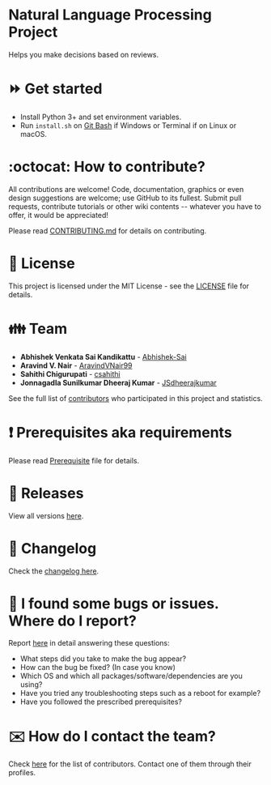 # Natural Language Processing Project

Helps you make decisions based on reviews.

# :fast_forward: Get started

-   Install Python 3+ and set environment variables.
-   Run `install.sh` on [Git Bash](https://git-scm.com/download/win) if Windows or Terminal if on Linux or macOS.

# :octocat: How to contribute?

All contributions are welcome! Code, documentation, graphics or even design suggestions are welcome; use GitHub to its fullest. Submit pull requests, contribute tutorials or other wiki contents -- whatever you have to offer, it would be appreciated!

Please read [CONTRIBUTING.md](CONTRIBUTING.md) for details on contributing.

# :scroll: License

This project is licensed under the MIT License - see the [LICENSE](LICENSE) file for details.

# :family: Team

-   **Abhishek Venkata Sai Kandikattu** - [Abhishek-Sai](https://github.com/Abhishek-Sai)
-   **Aravind V. Nair** - [AravindVNair99](https://github.com/AravindVNair99)
-   **Sahithi Chigurupati** - [csahithi](https://github.com/csahithi)
-   **Jonnagadla Sunilkumar Dheeraj Kumar** - [JSdheerajkumar](https://github.com/JSdheerajkumar)

See the full list of [contributors](https://github.com/aravindvnair99/Natural-Language-Processing-Project/graphs/contributors) who participated in this project and statistics.

# :heavy_exclamation_mark: Prerequisites aka requirements

Please read [Prerequisite](Prerequisite.md) file for details.

# :bookmark: Releases

View all versions [here](https://github.com/aravindvnair99/Natural-Language-Processing-Project/releases).

# :scroll: Changelog

Check the [changelog here](https://github.com/aravindvnair99/Natural-Language-Processing-Project/commits/master).

# :memo: I found some bugs or issues. Where do I report?

Report [here](https://github.com/aravindvnair99/Natural-Language-Processing-Project/issues/new/choose) in detail answering these questions:

-   What steps did you take to make the bug appear?
-   How can the bug be fixed? (In case you know)
-   Which OS and which all packages/software/dependencies are you using?
-   Have you tried any troubleshooting steps such as a reboot for example?
-   Have you followed the prescribed prerequisites?

# :envelope: How do I contact the team?

Check [here](https://github.com/aravindvnair99/Natural-Language-Processing-Project/graphs/contributors) for the list of contributors. Contact one of them through their profiles.
